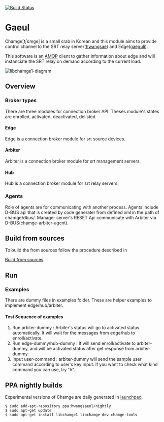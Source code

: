 [![Build Status](https://dev.azure.com/hwangsaeul/hwangsaeul/_apis/build/status/hwangsaeul.chamge?branchName=master)](https://dev.azure.com/hwangsaeul/hwangsaeul/_build/latest?definitionId=5&branchName=master)

# Gaeul

Chamge[tʃɑmge] is a small crab in Korean and this module aims to provide control channel
to the SRT relay server([hwangsae](https://github.com/hwangsaeul/hwangsae)) and 
Edge([gaeguli](https://github.com/hwangsaeul/gaeguli)).

This software is an [AMQP](https://www.rabbitmq.com/protocols.html#amqp-091) client
to gather information about edge and will instanciate the SRT relay on demand
according to the current load.

<!--
graph LR
subgraph Edge
  G(Gaeguli) --- CDB[libchamge1]
end
  CDB -.- R((Rabbit MQ))
  R-.-CDC[libchamgae1]

subgraph Hwangsae
  CDC---H(Hwangsae)
end
style CDC fill:#ccf,stroke:#f66
style CDB fill:#ccf,stroke:#f66
-->

![libchamge1-diagram](./docs/images/libchamge1-diagram.png)

## Overview

### Broker types
There are three modules for connection broker API. Theses module's states are enrolled, activated, deactivated, delisted.

#### Edge
Edge is a connection broker module for srt source devices. 

#### Arbiter
Arbiter is a connection broker module for srt management servers.

#### Hub
Hub is a connection broker module for srt relay servers.

### Agents
Role of agents are for communicating with another process. Agents include D-BUS api that is created by code generater from defined xml in the path of chamge/dbus/. Manager server's RESET Api communicate with Arbiter via D-BUS(chamge-arbiter-agent).

## Build from sources
To build the from sources follow the procedure described in

[Build from sources](https://github.com/hwangsaeul/hwangsaeul.github.io/blob/master/build_from_sources.md)

## Run

### Examples
There are dummy files in examples folder. These are helper examples to implement edge/hub/arbiter.

#### Test Sequence of examples
1. Run arbiter-dummy : Arbiter's status will go to activated status automatically. It will wait for the messages from edge/hub to enroll/activate.
2. Run edge-dummy/hub-dummy : It will send enroll/activate to arbiter-dummy, and will be activated status after get response from arbiter-dummy.
3. Input user-command : arbiter-dummy will send the sample user command according to user's key input. If you want to check what kind command you can use, try "h".

## PPA nightly builds

Experimental versions of Chamge are daily generated in [launchpad](https://launchpad.net/~hwangsaeul/+archive/ubuntu/nightly).

```console
$ sudo add-apt-repository ppa:hwangsaeul/nightly
$ sudo apt-get update
$ sudo apt-get install libchamge1 libchamge-dev chamge-tools
```

